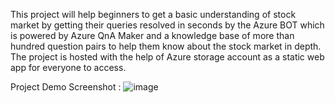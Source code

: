 This project will help beginners to get a basic understanding of stock market by getting their queries resolved in seconds by the Azure BOT which is powered by Azure QnA Maker and a knowledge base of more than hundred question pairs to help them know about the stock market in depth. The project is hosted with the help of Azure storage account as a static web app for everyone to access.

Project Demo Screenshot :
![image](https://user-images.githubusercontent.com/29817681/151702210-a6e1feb5-5236-4269-8737-a6f234d284f7.png)
